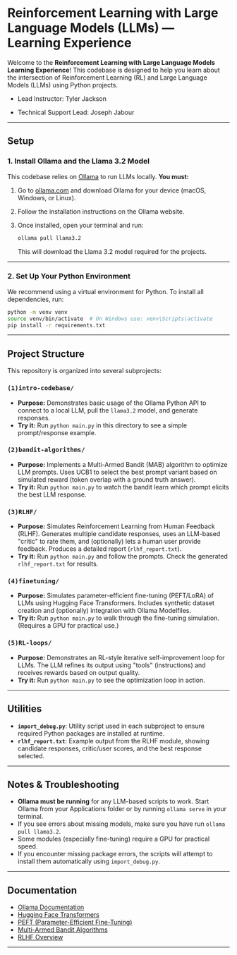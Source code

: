# Reinforcement Learning with Large Language Models (LLMs) — Learning Experience

Welcome to the **Reinforcement Learning with Large Language Models Learning Experience**! This codebase is designed to help you learn about the intersection of Reinforcement Learning (RL) and Large Language Models (LLMs) using Python projects.

- Lead Instructor: Tyler Jackson

- Technical Support Lead: Joseph Jabour
---

## Setup

### 1. **Install Ollama and the Llama 3.2 Model**

This codebase relies on [Ollama](https://ollama.com) to run LLMs locally. **You must:**

1. Go to [ollama.com](https://ollama.com) and download Ollama for your device (macOS, Windows, or Linux).
2. Follow the installation instructions on the Ollama website.
3. Once installed, open your terminal and run:

   ```sh
   ollama pull llama3.2
   ```

   This will download the Llama 3.2 model required for the projects.

---

### 2. **Set Up Your Python Environment**

We recommend using a virtual environment for Python. To install all dependencies, run:

```sh
python -m venv venv
source venv/bin/activate  # On Windows use: venv\Scripts\activate
pip install -r requirements.txt
```

---

## Project Structure

This repository is organized into several subprojects:

### `(1)intro-codebase/`
- **Purpose:** Demonstrates basic usage of the Ollama Python API to connect to a local LLM, pull the `llama3.2` model, and generate responses.
- **Try it:** Run `python main.py` in this directory to see a simple prompt/response example.

### `(2)bandit-algorithms/`
- **Purpose:** Implements a Multi-Armed Bandit (MAB) algorithm to optimize LLM prompts. Uses UCB1 to select the best prompt variant based on simulated reward (token overlap with a ground truth answer).
- **Try it:** Run `python main.py` to watch the bandit learn which prompt elicits the best LLM response.

### `(3)RLHF/`
- **Purpose:** Simulates Reinforcement Learning from Human Feedback (RLHF). Generates multiple candidate responses, uses an LLM-based "critic" to rate them, and (optionally) lets a human user provide feedback. Produces a detailed report (`rlhf_report.txt`).
- **Try it:** Run `python main.py` and follow the prompts. Check the generated `rlhf_report.txt` for results.

### `(4)finetuning/`
- **Purpose:** Simulates parameter-efficient fine-tuning (PEFT/LoRA) of LLMs using Hugging Face Transformers. Includes synthetic dataset creation and (optionally) integration with Ollama Modelfiles.
- **Try it:** Run `python main.py` to walk through the fine-tuning simulation. (Requires a GPU for practical use.)

### `(5)RL-loops/`
- **Purpose:** Demonstrates an RL-style iterative self-improvement loop for LLMs. The LLM refines its output using "tools" (instructions) and receives rewards based on output quality.
- **Try it:** Run `python main.py` to see the optimization loop in action.

---

## Utilities

- **`import_debug.py`**: Utility script used in each subproject to ensure required Python packages are installed at runtime.
- **`rlhf_report.txt`**: Example output from the RLHF module, showing candidate responses, critic/user scores, and the best response selected.

---

## Notes & Troubleshooting

- **Ollama must be running** for any LLM-based scripts to work. Start Ollama from your Applications folder or by running `ollama serve` in your terminal.
- If you see errors about missing models, make sure you have run `ollama pull llama3.2`.
- Some modules (especially fine-tuning) require a GPU for practical speed.
- If you encounter missing package errors, the scripts will attempt to install them automatically using `import_debug.py`.

---

## Documentation
- [Ollama Documentation](https://ollama.com/docs)
- [Hugging Face Transformers](https://huggingface.co/docs/transformers/index)
- [PEFT (Parameter-Efficient Fine-Tuning)](https://huggingface.co/docs/peft/index)
- [Multi-Armed Bandit Algorithms](https://en.wikipedia.org/wiki/Multi-armed_bandit)
- [RLHF Overview](https://huggingface.co/blog/rlhf)

---

